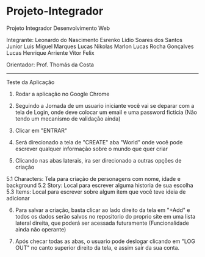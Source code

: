 # Projeto-Integrador
Projeto Integrador Desenvolvimento Web
 
 
Integrante:
Leonardo do Nascimento Esrenko
Lidio Soares dos Santos Junior
Luis Miguel Marques
Lucas Nikolas Marlon
Lucas Rocha Gonçalves
Lucas Henrique Arriente
Vitor Felix

Orientador: Prof. Thomás da Costa
_________________________________
 
 Teste da Aplicação
 
 1. Rodar a aplicação no Google Chrome

 2. Seguindo a Jornada de um usuario iniciante você vai se deparar com a tela de Login, onde deve colocar um email e uma password ficticia (Não tendo um mecanismo de validação ainda)
 
 3. Clicar em "ENTRAR"
 
 4. Será direcionado a tela de "CREATE" aba "World" onde você pode escrever qualquer informação sobre o mundo que quer criar
 
 5.  Clicando nas abas laterais, ira ser direcionado a outras opções de criação

  5.1 Characters: Tela para criação de personagens com nome, idade e background
  5.2 Story: Local para escrever alguma historia de sua escolha
  5.3 Items: Local para escrever sobre algum item que você teve ideia de adicionar
  
 6. Para salvar a criação, basta clicar ao lado direito da tela em "+Add" e todos os dados serão salvos no repositorio do proprio site em uma lista lateral direita, que  poderá ser acessada futuramente (Funcionalidade ainda não operante)


  7. Após checar todas as abas, o usuario pode deslogar clicando em "LOG OUT" no canto superior direito da tela, e assim sair da sua conta. 
